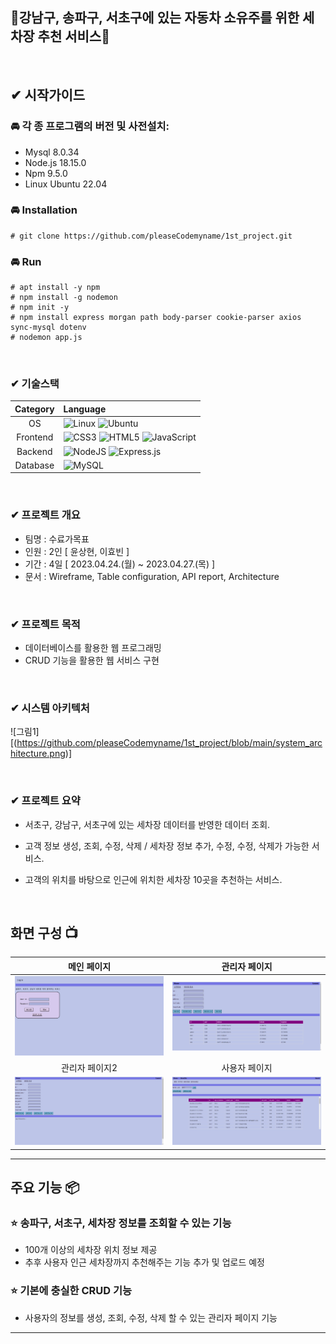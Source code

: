 ## 🧽강남구, 송파구, 서초구에 있는 자동차 소유주를 위한 세차장 추천 서비스🧼

<br/>

##  ✔ 시작가이드
### 🚘 각 종 프로그램의 버전 및 사전설치:
- Mysql 8.0.34
- Node.js 18.15.0
- Npm 9.5.0
- Linux Ubuntu 22.04

###  🚘 Installation
```
# git clone https://github.com/pleaseCodemyname/1st_project.git
```
### 🚘 Run
```
# apt install -y npm
# npm install -g nodemon
# npm init -y
# npm install express morgan path body-parser cookie-parser axios sync-mysql dotenv
# nodemon app.js
```
<br/>

### ✔ 기술스택

|Category|Language|
|:--:|:--|
|OS|![Linux](https://img.shields.io/badge/Linux-FCC624?style=for-the-badge&logo=linux&logoColor=black) ![Ubuntu](https://img.shields.io/badge/Ubuntu-E95420?style=for-the-badge&logo=ubuntu&logoColor=white)|
|Frontend|![CSS3](https://img.shields.io/badge/css3-%231572B6.svg?style=for-the-badge&logo=css3&logoColor=white) ![HTML5](https://img.shields.io/badge/html5-%23E34F26.svg?style=for-the-badge&logo=html5&logoColor=white) ![JavaScript](https://img.shields.io/badge/javascript-%23323330.svg?style=for-the-badge&logo=javascript&logoColor=%23F7DF1E) |
|Backend|![NodeJS](https://img.shields.io/badge/node.js-6DA55F?style=for-the-badge&logo=node.js&logoColor=white) ![Express.js](https://img.shields.io/badge/express.js-%23404d59.svg?style=for-the-badge&logo=express&logoColor=%2361DAFB)|
|Database|![MySQL](https://img.shields.io/badge/mysql-%2300f.svg?style=for-the-badge&logo=mysql&logoColor=white)|

<br/>

### ✔ 프로젝트 개요

- 팀명 : 수료가목표
- 인원 : 2인 [ 윤상현, 이효빈 ]
- 기간 : 4일 [ 2023.04.24.(월) ~ 2023.04.27.(목) ]
- 문서 : Wireframe, Table configuration, API report, Architecture

<br/>

### ✔ 프로젝트 목적
- 데이터베이스를 활용한 웹 프로그래밍
- CRUD 기능을 활용한 웹 서비스 구현
<br/>

### ✔ 시스템 아키텍처
![그림1][(https://github.com/pleaseCodemyname/1st_project/blob/main/system_architecture.png)]

<br/>

### ✔ 프로젝트 요약

- 서초구, 강남구, 서초구에 있는 세차장 데이터를 반영한 데이터 조회.

- 고객 정보 생성, 조회, 수정, 삭제 / 세차장 정보 추가, 수정, 수정, 삭제가 가능한 서비스.

- 고객의 위치를 바탕으로 인근에 위치한 세차장 10곳을 추천하는 서비스.
<br/>

## 화면 구성 📺
| 메인 페이지  |  관리자 페이지   |
| :-------------------------------------------: | :------------: |
|  <img width="329" src="https://github.com/pleaseCodemyname/1st_project/blob/main/1st_project_main_page.png"/> |  <img width="329" src="https://github.com/pleaseCodemyname/1st_project/blob/main/1st_project_admin_page.png"/>|  
| 관리자 페이지2   |  사용자 페이지   |  
| <img width="329" src="https://github.com/pleaseCodemyname/1st_project/blob/main/1st_project_admin_page2.png"/>   |  <img width="329" src="https://github.com/pleaseCodemyname/1st_project/blob/main/1st_project_user_page.png"/>     |

---
## 주요 기능 📦

### ⭐️ 송파구, 서초구, 세차장 정보를 조회할 수 있는 기능
- 100개 이상의 세차장 위치 정보 제공
- 추후 사용자 인근 세차장까지 추천해주는 기능 추가 및 업로드 예정

### ⭐️ 기본에 충실한 CRUD 기능
- 사용자의 정보를 생성, 조회, 수정, 삭제 할 수 있는 관리자 페이지 기능
---
